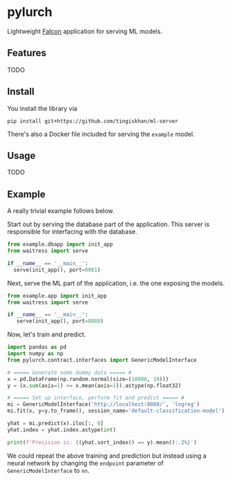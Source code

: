 # pylurch
Lightweight [Falcon](https://falcon.readthedocs.io/en/stable/) application for serving ML models.

## Features
TODO

## Install
You install the library via
```
pip install git+https://github.com/tingiskhan/ml-server
```
There's also a Docker file included for serving the `example` model.

## Usage
TODO
 
## Example
 A really trivial example follows below. 
 
 Start out by serving the database part of the application. This server is responsible for interfacing with the 
 database.
  ```python
from example.dbapp import init_app
from waitress import serve 

if __name__ == '__main__':
    serve(init_app(), port=8081)
 ```
 
 Next, serve the ML part of the application, i.e. the one exposing the models.
 ```python
from example.app import init_app
from waitress import serve 

if __name__ == '__main__':
    serve(init_app(), port=8080)
 ```
 
 Now, let's train and predict.
 
 ```python
import pandas as pd
import numpy as np
from pylurch.contract.interfaces import GenericModelInterface

# ===== Generate some dummy data ===== #
x = pd.DataFrame(np.random.normal(size=(10000, 10)))
y = (x.sum(axis=1) <= x.mean(axis=1)).astype(np.float32)

# ===== Set up interface, perform fit and predict ===== #
mi = GenericModelInterface('http://localhost:8080/', 'logreg')
mi.fit(x, y=y.to_frame(), session_name='default-classification-model')

yhat = mi.predict(x).iloc[:, 0]
yhat.index = yhat.index.astype(int)

print(f'Precision is: {(yhat.sort_index() == y).mean():.2%}')
 ```
We could repeat the above training and prediction but instead using a neural network by changing the `endpoint` 
parameter of `GenericModelInterface` to `nn`.